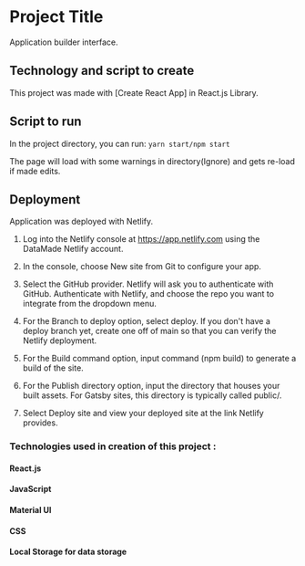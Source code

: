 # Project Title

Application builder interface.

## Technology and script to create

This project was made with [Create React App] in React.js Library.

## Script to run

In the project directory, you can run: `yarn start/npm start`

The page will load with some warnings in directory(Ignore) and gets re-load if made edits.

## Deployment

Application was deployed with Netlify.

1. Log into the Netlify console at https://app.netlify.com using the DataMade Netlify account.

2. In the console, choose New site from Git to configure your app.

3. Select the GitHub provider. Netlify will ask you to authenticate with GitHub. Authenticate with Netlify, and choose the repo you want to integrate from the dropdown menu.

4. For the Branch to deploy option, select deploy. If you don't have a deploy branch yet, create one off of main so that you can verify the Netlify deployment.

5. For the Build command option, input command (npm build) to generate a build of the site.

6. For the Publish directory option, input the directory that houses your built assets. For Gatsby sites, this directory is typically called public/.

7. Select Deploy site and view your deployed site at the link Netlify provides.

### Technologies used in creation of this project :

#### React.js
#### JavaScript 
#### Material UI 
#### CSS 
#### Local Storage for data storage 